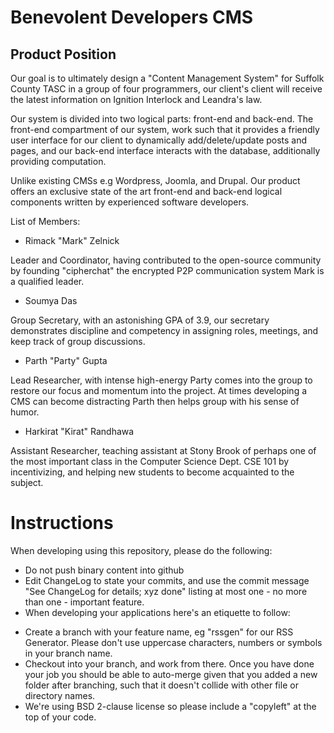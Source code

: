 # Benevolent Developers CMS
## Product Position
Our goal is to ultimately design a "Content Management System" for Suffolk
County TASC in a group of four programmers, our client's client will receive
the latest information on Ignition Interlock and Leandra's law.

Our system is divided into two logical parts: front-end and back-end. The
front-end compartment of our system, work such that it provides a friendly user
interface for our client to dynamically add/delete/update posts and pages, and
our back-end interface interacts with the database, additionally providing
computation.

Unlike existing CMSs e.g Wordpress, Joomla, and Drupal. Our product offers an
exclusive state of the art front-end and back-end logical components written by
experienced software developers.

List of Members:

* Rimack "Mark" Zelnick

Leader and Coordinator, having contributed to the open-source community by
founding "cipherchat" the encrypted P2P communication system Mark is a
qualified leader.

* Soumya Das

Group Secretary, with an astonishing GPA of 3.9, our secretary demonstrates
discipline and competency in assigning roles, meetings, and keep track of group
discussions.

* Parth "Party" Gupta

Lead Researcher, with intense high-energy Party comes into the group to restore
our focus and momentum into the project. At times developing a CMS can become
distracting Parth then helps group with his sense of humor.

* Harkirat "Kirat" Randhawa

Assistant Researcher, teaching assistant at Stony Brook of perhaps one of the
most important class in the Computer Science Dept. CSE 101 by incentivizing,
and helping new students to become acquainted to the subject.

# Instructions
When developing using this repository, please do the following:

* Do not push binary content into github
* Edit ChangeLog to state your commits, and use the commit message "See ChangeLog for details; xyz done" listing at most one - no more than one - important feature.
* When developing your applications here's an etiquette to follow:
+ Create a branch with your feature name, eg "rssgen" for our RSS Generator. Please don't use uppercase characters, numbers or symbols in your branch name.
+ Checkout into your branch, and work from there. Once you have done your job you should be able to auto-merge given that you added a new folder after branching, such that it doesn't collide with other file or directory names.
+ We're using BSD 2-clause license so please include a "copyleft" at the top of your code.
